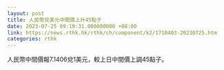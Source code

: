 ```yaml
---
layout: post
title: 人民幣兌美元中間價上升45點子
date: 2023-07-25 09:19:31.000000000 +08:00
link: https://news.rthk.hk/rthk/ch/component/k2/1710403-20230725.htm
categories: rthk
---
```


人民幣中間價報7.1406兌1美元，較上日中間價上調45點子。
